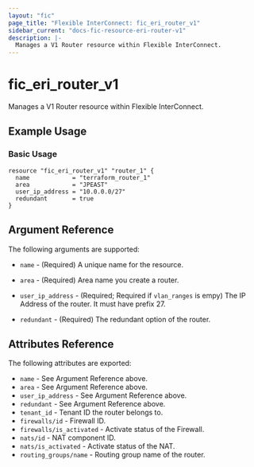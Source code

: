 ```yaml
---
layout: "fic"
page_title: "Flexible InterConnect: fic_eri_router_v1"
sidebar_current: "docs-fic-resource-eri-router-v1"
description: |-
  Manages a V1 Router resource within Flexible InterConnect.
---
```


# fic\_eri\_router\_v1

Manages a V1 Router resource within Flexible InterConnect.

## Example Usage

### Basic Usage

```hcl
resource "fic_eri_router_v1" "router_1" {
  name            = "terraform_router_1"
  area            = "JPEAST"
  user_ip_address = "10.0.0.0/27"
  redundant       = true
}
```


## Argument Reference

The following arguments are supported:

* `name` - (Required) A unique name for the resource.

* `area` - (Required) Area name you create a router.

* `user_ip_address` - (Required; Required if `vlan_ranges` is empy) The IP Address of the router.
  It must have prefix 27.

* `redundant` - (Required) The redundant option of the router.


## Attributes Reference

The following attributes are exported:

* `name` - See Argument Reference above.
* `area` - See Argument Reference above.
* `user_ip_address` - See Argument Reference above.
* `redundant` - See Argument Reference above.
* `tenant_id` - Tenant ID the router belongs to.
* `firewalls/id` - Firewall ID.
* `firewalls/is_activated` - Activate status of the Firewall.
* `nats/id` - NAT component ID.
* `nats/is_activated` - Activate status of the NAT.
* `routing_groups/name` - Routing group name of the router.
